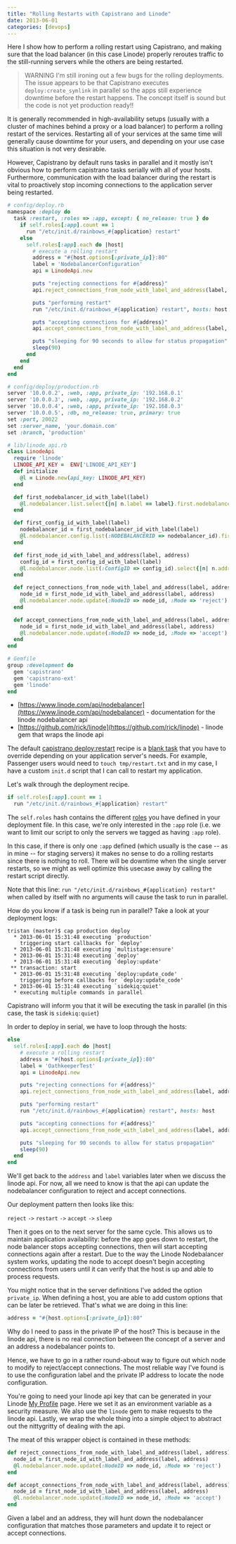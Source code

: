 ```yaml
---
title: "Rolling Restarts with Capistrano and Linode"
date: 2013-06-01
categories: [devops]
---
```


Here I show how to perform a rolling restart using Capistrano, and making sure that the load balancer (in this case Linode) properly reroutes traffic to the still-running servers while the others are being restarted.

> WARNING
> I'm still ironing out a few bugs for the rolling deployments. The issue appears to be that Capistrano executes <code>deploy:create_symlink</code> in parallel so the apps still experience downtime before the restart happens. The concept itself is sound but the code is not yet production ready!!

<!--more-->

It is generally recommended in high-availability setups (usually with a cluster of machines behind a proxy or a load balancer) to perform a rolling restart of the services. Restarting all of your services at the same time will generally cause downtime for your users, and depending on your use case this situation is not very desirable.

However, Capistrano by default runs tasks in parallel and it mostly isn't obvious how to perform capistrano tasks serially with all of your hosts. Furthermore, communication with the load balancer during the restart is vital to proactively stop incoming connections to the application server being restarted.

``` ruby
# config/deploy.rb
namespace :deploy do
  task :restart, :roles => :app, except: { no_release: true } do
    if self.roles[:app].count == 1
      run "/etc/init.d/rainbows_#{application} restart"
    else
      self.roles[:app].each do |host|
        # execute a rolling restart
        address = "#{host.options[:private_ip]}:80"
        label = 'NodebalancerConfiguration'
        api = LinodeApi.new

        puts "rejecting connections for #{address}"
        api.reject_connections_from_node_with_label_and_address(label, address)

        puts "performing restart"
        run "/etc/init.d/rainbows_#{application} restart", hosts: host

        puts "accepting connections for #{address}"
        api.accept_connections_from_node_with_label_and_address(label, address)

        puts "sleeping for 90 seconds to allow for status propagation"
        sleep(90)
      end
    end
  end
end
```

``` ruby
# config/deploy/production.rb
server '10.0.0.2', :web, :app, private_ip: '192.168.0.1'
server '10.0.0.3', :web, :app, private_ip: '192.168.0.2'
server '10.0.0.4', :web, :app, private_ip: '192.168.0.3'
server '10.0.0.5', :db, no_release: true, primary: true
set :port, 20022
set :server_name, 'your.domain.com'
set :branch, 'production'
```

``` ruby
# lib/linode_api.rb
class LinodeApi
  require 'linode'
  LINODE_API_KEY =  ENV['LINODE_API_KEY']
  def initialize
    @l = Linode.new(api_key: LINODE_API_KEY)
  end

  def first_nodebalancer_id_with_label(label)
    @l.nodebalancer.list.select{|n| n.label == label}.first.nodebalancerid
  end

  def first_config_id_with_label(label)
    nodebalancer_id = first_nodebalancer_id_with_label(label)
    @l.nodebalancer.config.list(:NODEBALANCERID => nodebalancer_id).first.configid
  end

  def first_node_id_with_label_and_address(label, address)
    config_id = first_config_id_with_label(label)
    @l.nodebalancer.node.list(:ConfigID => config_id).select{|n| n.address == address}.first.nodeid
  end

  def reject_connections_from_node_with_label_and_address(label, address)
    node_id = first_node_id_with_label_and_address(label, address)
    @l.nodebalancer.node.update(:NodeID => node_id, :Mode => 'reject')
  end

  def accept_connections_from_node_with_label_and_address(label, address)
    node_id = first_node_id_with_label_and_address(label, address)
    @l.nodebalancer.node.update(:NodeID => node_id, :Mode => 'accept')
  end
end
```

``` ruby
# Gemfile
group :development do
  gem 'capistrano'
  gem 'capistrano-ext'
  gem 'linode'
end
```

* [https://www.linode.com/api/nodebalancer](https://www.linode.com/api/nodebalancer) - documentation for the linode nodebalancer api
* [https://github.com/rick/linode](https://github.com/rick/linode) - linode gem that wraps the linode api

The default [capistrano deploy:restart](http://capitate.rubyforge.org/recipes/deploy.html#deploy:restart) recipe is a [blank task](https://github.com/capistrano/capistrano/blob/master/lib/capistrano/recipes/deploy.rb#L357) that you have to override depending on your application server's needs. For example, Passenger users would need to `touch tmp/restart.txt` and in my case, I have a custom `init.d` script that I can call to restart my application.

Let's walk through the deployment recipe.

``` ruby
if self.roles[:app].count == 1
  run "/etc/init.d/rainbows_#{application} restart"
```

The `self.roles` hash contains the different [roles](http://stackoverflow.com/questions/1155218/what-exactly-is-a-role-in-capistrano) you have defined in your deployment file. In this case, we're only interested in the `:app` role (i.e. we want to limit our script to only the servers we tagged as having `:app` role).

In this case, if there is only one `:app` defined (which usually is the case -- as in mine -- for staging servers) it makes no sense to do a rolling restarts since there is nothing to roll. There will be downtime when the single server restarts, so we might as well optimize this usecase away by calling the restart script directly.

Note that this line: `run "/etc/init.d/rainbows_#{application} restart"` when called by itself with no arguments will cause the task to run in parallel.

How do you know if a task is being run in parallel? Take a look at your deployment logs:
```
tristan (master)$ cap production deploy
  * 2013-06-01 15:31:48 executing `production'
    triggering start callbacks for `deploy'
  * 2013-06-01 15:31:48 executing `multistage:ensure'
  * 2013-06-01 15:31:48 executing `deploy'
  * 2013-06-01 15:31:48 executing `deploy:update'
 ** transaction: start
  * 2013-06-01 15:31:48 executing `deploy:update_code'
    triggering before callbacks for `deploy:update_code'
  * 2013-06-01 15:31:48 executing `sidekiq:quiet'
  * executing multiple commands in parallel
```
Capistrano will inform you that it will be executing the task in parallel (in this case, the task is `sidekiq:quiet`)

In order to deploy in serial, we have to loop through the hosts:

```ruby
else
  self.roles[:app].each do |host|
    # execute a rolling restart
    address = "#{host.options[:private_ip]}:80"
    label = 'OathkeeperTest'
    api = LinodeApi.new

    puts "rejecting connections for #{address}"
    api.reject_connections_from_node_with_label_and_address(label, address)

    puts "performing restart"
    run "/etc/init.d/rainbows_#{application} restart", hosts: host

    puts "accepting connections for #{address}"
    api.accept_connections_from_node_with_label_and_address(label, address)

    puts "sleeping for 90 seconds to allow for status propagation"
    sleep(90)
  end
end
```

We'll get back to the `address` and `label` variables later when we discuss the linode api. For now, all we need to know is that the api can update the nodebalancer configuration to reject and accept connections.

Our deployment pattern then looks like this:

`reject` `->` `restart` `->` `accept` `->` `sleep`

Then it goes on to the next server for the same cycle. This allows us to maintain application availability: before the app goes down to restart, the node balancer stops accepting connections, then will start accepting connections again after a restart. Due to the way the Linode Nodebalancer system works, updating the node to accept doesn't begin accepting connections from users until it can verify that the host is up and able to process requests.

You might notice that in the server definitions I've added the option `private_ip`. When defining a host, you are able to add custom options that can be later be retrieved. That's what we are doing in this line:

``` ruby
address = "#{host.options[:private_ip]}:80"
```

Why do I need to pass in the private IP of the host? This is because in the linode api, there is no real connection between the concept of a server and an address a nodebalancer points to.

Hence, we have to go in a rather round-about way to figure out which node to modify to reject/accept connections. The most reliable way I've found is to use the configuration label and the private IP address to locate the node configuration.

You're going to need your linode api key that can be generated in your Linode [My Profile](https://manager.linode.com/profile/) page. Here we set it as an environment variable as a security measure. We also use the `linode` gem to make requests to the linode api. Lastly, we wrap the whole thing into a simple object to abstract out the nittygritty of dealing with the api.

The meat of this wrapper object is contained in these methods:
``` ruby
def reject_connections_from_node_with_label_and_address(label, address)
  node_id = first_node_id_with_label_and_address(label, address)
  @l.nodebalancer.node.update(:NodeID => node_id, :Mode => 'reject')
end

def accept_connections_from_node_with_label_and_address(label, address)
  node_id = first_node_id_with_label_and_address(label, address)
  @l.nodebalancer.node.update(:NodeID => node_id, :Mode => 'accept')
end
```

Given a label and an address, they will hunt down the nodebalancer configuration that matches those parameters and update it to reject or accept connections.
